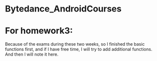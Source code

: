 # Bytedance_AndroidCourses


# For homework3:
  Because of the exams during these two weeks, so I finished the basic functions first, and if I have free time, I will try to add additional functions. And then I will note it here.
